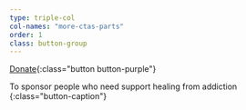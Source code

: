```yaml
---
type: triple-col
col-names: "more-ctas-parts"
order: 1
class: button-group
---
```


[Donate](https://seekhealing.kindful.com/){:class="button button-purple"}

To sponsor people who need support healing from addiction
{:class="button-caption"}